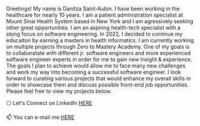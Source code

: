 
<p>Greetings! My name is Danitza Saint-Aubin.  
I have been working in the healthcare for nearly 10 years. I am a patient administration specialist at Mount Sinai Health System based in New York and I am agressively seeking other great opportunities. I am an aspiring health-tech specialist with a stong focus on software engineering. In 2022, I decided to continue my educaiton by earning a masters in health informatics. I am currently working on multiple projects through Zero to Mastery Academy. One of my goals is to collaboratate with different jr. software engineers and more experienced software engineer experts in order for me to gain new insight & experience. The goals I plan to achieve would allow me to face many new challenges and work my way into becoming a successful software engineer.
I look forward to curating various projects that would enhance my overall skills in order to showcase them and discuss possible front-end job opportunities. Please feel free to view my projects below.
<p> ⚪ Let's Connect on LinkedIn <a href="https://linkedin.com/in/danitzastaubin">HERE</a></p> 
<p> 📫 You can e-mail me <a href="mailto:dsaintaubin1@gmail.com">HERE</a></p>


<!---
danitzastaubin/danitzastaubin is a ✨ special ✨ repository because its `README.md` (this file) appears on your GitHub profile.
You can click the Preview link to take a look at your changes.
--->
